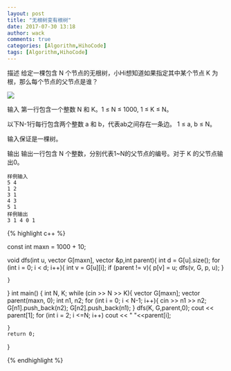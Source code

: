 ```yaml
---
layout: post
title: "无根树变有根树"
date: 2017-07-30 13:18
author: wack
comments: true
categories: [Algorithm,HihoCode]
tags: [Algorithm,HihoCode]
---
```


描述
给定一棵包含 N 个节点的无根树，小Hi想知道如果指定其中某个节点 K 为根，那么每个节点的父节点是谁？

<img src="https://media.hihocoder.com//problem_images/20170730/15013494395080.png" >

输入
第一行包含一个整数 N 和 K。1 ≤ N ≤ 1000, 1 ≤ K ≤ N。    

以下N-1行每行包含两个整数 a 和 b，代表ab之间存在一条边。 1 ≤ a, b ≤ N。  

输入保证是一棵树。

输出
输出一行包含 N 个整数，分别代表1~N的父节点的编号。对于 K 的父节点输出0。
	
	样例输入
	5 4  
	1 2  
	3 1  
	4 3  
	5 1
	样例输出
	3 1 4 0 1

{% highlight c++ %}

const int maxn = 1000 + 10;

void dfs(int u, vector<int> G[maxn], vector<int> &p,int parent){
	int d = G[u].size();
	for (int i = 0; i < d; i++){
		int v = G[u][i];
		if (parent != v){
			p[v] = u;
			dfs(v, G, p, u);
		}
			
	}

}
int main()
{
	int N, K;
	while (cin >> N >> K){
		vector<int> G[maxn];
		vector<int> parent(maxn, 0);
		int n1, n2;
		for (int i = 0; i < N-1; i++){
			cin >> n1 >> n2;
			G[n1].push_back(n2);
			G[n2].push_back(n1);
		}
		dfs(K, G,parent,0);
		cout << parent[1];
		for (int i = 2; i <=N; i++)
			cout << " "<<parent[i];
		
	}
	return 0;
}

{% endhighlight %}